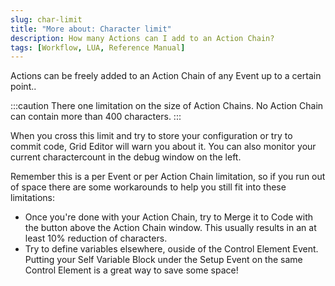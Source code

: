 ```yaml
---
slug: char-limit
title: "More about: Character limit"
description: How many Actions can I add to an Action Chain?
tags: [Workflow, LUA, Reference Manual]
---
```


Actions can be freely added to an Action Chain of any Event up to a certain point..

:::caution
There one limitation on the size of Action Chains. No Action Chain can contain more than 400 characters.
:::

When you cross this limit and try to store your configuration or try to commit code, Grid Editor will warn you about it. You can also monitor your current charactercount in the debug window on the left.

Remember this is a per Event or per Action Chain limitation, so if you run out of space there are some workarounds to help you still fit into these limitations:

- Once you're done with your Action Chain, try to Merge it to Code with the button above the Action Chain window. This usually results in an at least 10% reduction of characters.
- Try to define variables elsewhere, ouside of the Control Element Event. Putting your Self Variable Block under the Setup Event on the same Control Element is a great way to save some space!
